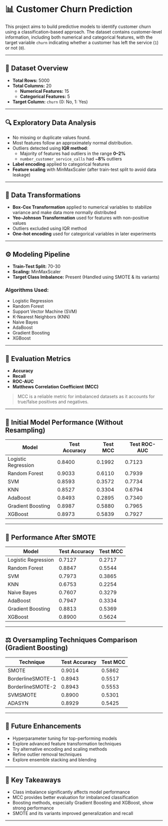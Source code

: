 # 📊 Customer Churn Prediction

This project aims to build predictive models to identify customer churn using a classification-based approach. The dataset contains customer-level information, including both numerical and categorical features, with the target variable `churn` indicating whether a customer has left the service (`1`) or not (`0`).

---

## 📁 Dataset Overview

- **Total Rows:** 5000  
- **Total Columns:** 20  
  - **Numerical Features:** 15  
  - **Categorical Features:** 5  
- **Target Column:** `churn` (0: No, 1: Yes)

---

## 🔍 Exploratory Data Analysis

- No missing or duplicate values found.
- Most features follow an approximately normal distribution.
- Outliers detected using **IQR method**:
  - Majority of features had outliers in the range **0–2%**
  - `number_customer_service_calls` had ~**8%** outliers
- **Label encoding** applied to categorical features
- **Feature scaling** with MinMaxScaler (after train-test split to avoid data leakage)

---

## 🔄 Data Transformations

- **Box-Cox Transformation** applied to numerical variables to stabilize variance and make data more normally distributed
- **Yeo-Johnson Transformation** used for features with non-positive values
- Outliers excluded using IQR method
- **One-hot encoding** used for categorical variables in later experiments

---

## ⚙️ Modeling Pipeline

- **Train-Test Split:** 70-30  
- **Scaling:** MinMaxScaler  
- **Target Class Imbalance:** Present (Handled using SMOTE & its variants)

### Algorithms Used:

- Logistic Regression
- Random Forest
- Support Vector Machine (SVM)
- K-Nearest Neighbors (KNN)
- Naive Bayes
- AdaBoost
- Gradient Boosting
- XGBoost

---

## 🧪 Evaluation Metrics

- **Accuracy**
- **Recall**
- **ROC-AUC**
- **Matthews Correlation Coefficient (MCC)**

> MCC is a reliable metric for imbalanced datasets as it accounts for true/false positives and negatives.

---

## 🧾 Initial Model Performance (Without Resampling)

| Model              | Test Accuracy | Test MCC | Test ROC-AUC |
|-------------------|---------------|----------|--------------|
| Logistic Regression | 0.8400        | 0.1992   | 0.7123       |
| Random Forest      | 0.9033        | 0.6110   | 0.7939       |
| SVM                | 0.8593        | 0.3572   | 0.7734       |
| KNN                | 0.8527        | 0.3304   | 0.6794       |
| AdaBoost           | 0.8493        | 0.2895   | 0.7340       |
| Gradient Boosting  | 0.8987        | 0.5880   | 0.7965       |
| XGBoost            | 0.8973        | 0.5839   | 0.7927       |

---

## 📌 Performance After SMOTE

| Model              | Test Accuracy | Test MCC |
|-------------------|---------------|----------|
| Logistic Regression | 0.7127        | 0.2717   |
| Random Forest      | 0.8847        | 0.5544   |
| SVM                | 0.7973        | 0.3865   |
| KNN                | 0.6753        | 0.2254   |
| Naive Bayes        | 0.7607        | 0.3279   |
| AdaBoost           | 0.7947        | 0.3334   |
| Gradient Boosting  | 0.8813        | 0.5369   |
| XGBoost            | 0.8900        | 0.5624   |

---

## ⚖️ Oversampling Techniques Comparison (Gradient Boosting)

| Technique           | Test Accuracy | Test MCC |
|---------------------|---------------|----------|
| SMOTE               | 0.9014        | 0.5862   |
| BorderlineSMOTE-1   | 0.8943        | 0.5517   |
| BorderlineSMOTE-2   | 0.8943        | 0.5553   |
| SVMSMOTE            | 0.8900        | 0.5301   |
| ADASYN              | 0.8929        | 0.5425   |

---

## 🚀 Future Enhancements

- Hyperparameter tuning for top-performing models
- Explore advanced feature transformation techniques
- Try alternative encoding and scaling methods
- Refine outlier removal techniques
- Explore ensemble stacking and blending
---

## 🧠 Key Takeaways

- Class imbalance significantly affects model performance
- MCC provides better evaluation for imbalanced classification
- Boosting methods, especially Gradient Boosting and XGBoost, show strong performance
- SMOTE and its variants improved generalization and recall
---
